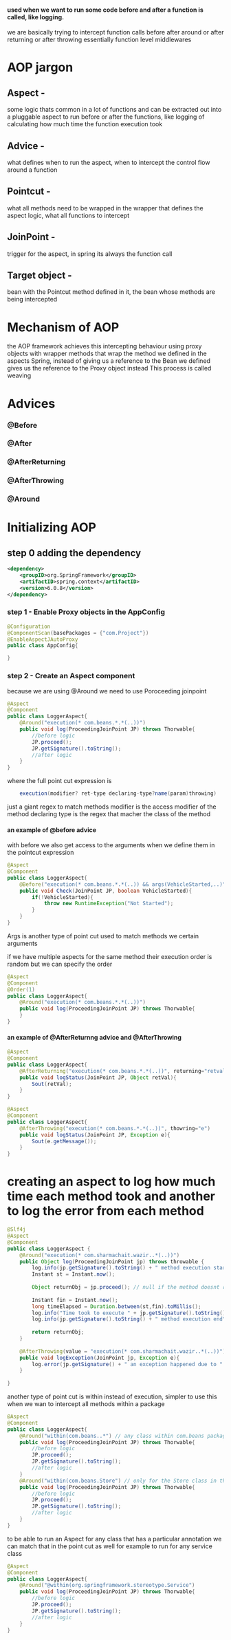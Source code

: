#### used when we want to run some code before and after a function is called, like logging.
we are basically trying to intercept function calls before after around or after returning or after throwing
essentially function level middlewares

# AOP jargon
## Aspect - 
some logic thats common in a lot of functions and can be extracted out into a pluggable aspect to run before or after the functions, like logging of calculating how much time the function execution took

## Advice - 
what defines when to run the aspect, when to intercept the control flow around a function

## Pointcut - 
what all methods need to be wrapped in the wrapper that defines the aspect logic, what all functions to intercept

## JoinPoint - 
trigger for the aspect, in spring its always the function call

## Target object - 
bean with the Pointcut method defined in it, the bean whose methods are being intercepted

# Mechanism of AOP
the AOP framework achieves this intercepting behaviour using proxy objects with wrapper methods that wrap the method we defined in the aspects
Spring, instead of giving us a reference to the Bean we defined gives us the reference to the Proxy object instead
This process is called weaving

# Advices

### @Before
### @After
### @AfterReturning
### @AfterThrowing
### @Around

# Initializing AOP
## step 0 adding the dependency
```xml
<dependency>
	<groupID>org.SpringFramework</groupID>
	<artifactID>spring.context</artifactID>
	<version>6.0.8</version>
</dependency>
```
### step 1 - Enable Proxy objects in the AppConfig
```java
@Configuration
@ComponentScan(basePackages = {"com.Project"})
@EnableAspectJAutoProxy
public class AppConfig{

}
```

### step 2 - Create an Aspect component
because we are using @Around we need to use Poroceeding joinpoint
```java
@Aspect
@Component
public class LoggerAspect{
	@Around("execution(* com.beans.*.*(..))")
	public void log(ProceedingJoinPoint JP) throws Thorwable{
		//before logic
		JP.proceed();
		JP.getSignature().toString();
		//after logic
	}
}
```

where the full point cut expression is
```java
	execution(modifier? ret-type declaring-type?name(param)throwing)
```
just a giant regex to match methods
modifier is the access modifier of the method
declaring type is the regex that macher the class of the method

#### an example of @before advice
with before we also get access to the arguments when we define them in the pointcut expression
```java
@Aspect
@Component
public class LoggerAspect{
	@Before("execution(* com.beans.*.*(..)) && args(VehicleStarted,..)")
	public void Check(JoinPoint JP, boolean VehicleStarted){
		if(!VehicleStarted){
			throw new RuntimeException("Not Started");
		}
	}
}
```

Args is another type of point cut used to match methods we certain arguments

if we have multiple aspects for the same method their execution order is random
but we can specify the order
```java
@Aspect
@Component
@Order(1)
public class LoggerAspect{
	@Around("execution(* com.beans.*.*(..))")
	public void log(ProceedingJoinPoint JP) throws Thorwable{
	}
}
```

#### an example of @AfterReturnng advice and @AfterThrowing
```java
@Aspect
@Component
public class LoggerAspect{
	@AfterReturning("execution(* com.beans.*.*(..))", returning="retval")
	public void logStatus(JoinPoint JP, Object retVal){
		Sout(retVal);
	}
}
```

```java
@Aspect
@Component
public class LoggerAspect{
	@AfterThrowing("execution(* com.beans.*.*(..))", thowring="e")
	public void logStatus(JoinPoint JP, Exception e){
		Sout(e.getMessage());
	}
}
```

# creating an aspect to log how much time each method took and another to log the error from each method
```java
@Slf4j
@Aspect
@Component
public class LoggerAspect {
	@Around("execution(* com.sharmachait.wazir..*(..))")
	public Object log(ProceedingJoinPoint jp) throws throwable {
		log.info(jp.getSignature().toString() + " method execution start");
		Instant st = Instant.now();
		
		Object returnObj = jp.proceed(); // null if the method doesnt return anything
		
		Instant fin = Instant.now();
		long timeElapsed = Duration.between(st,fin).toMillis();
		log.info("Time took to execute " + jp.getSignature().toString() + " " + timeElapsed);
		log.info(jp.getSignature().toString() + " method execution end");
		
		return returnObj;
	}
	
	@AfterThrowing(value = "execution(* com.sharmachait.wazir..*(..))")
	public void logException(JoinPoint jp, Exception e){
		log.error(jp.getSignature() + " an exception happened due to " + e.getMessage());
	}
	
}
```

another type of point cut is within instead of execution, simpler to use this when we wan to intercept all methods within a package

```java
@Aspect
@Component
public class LoggerAspect{
	@Around("within(com.beans..*") // any class within com.beans package
	public void log(ProceedingJoinPoint JP) throws Thorwable{
		//before logic
		JP.proceed();
		JP.getSignature().toString();
		//after logic
	}
	@Around("within(com.beans.Store") // only for the Store class in the beans package
	public void log(ProceedingJoinPoint JP) throws Thorwable{
		//before logic
		JP.proceed();
		JP.getSignature().toString();
		//after logic
	}
}
```

to be able to run an Aspect for any class that has a particular annotation we can match that in the point cut as well
for example to run for any service class

```java
@Aspect
@Component
public class LoggerAspect{
	@Around("@within(org.springframework.stereotype.Service")
	public void log(ProceedingJoinPoint JP) throws Thorwable{
		//before logic
		JP.proceed();
		JP.getSignature().toString();
		//after logic
	}
}
```



